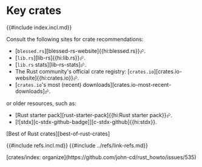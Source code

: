 # Key crates

{{#include index.incl.md}}

Consult the following sites for crate recommendations:

- [`blessed.rs`][blessed-rs-website]{{hi:blessed.rs}}⮳.
- [`lib.rs`][lib-rs]{{hi:lib.rs}}⮳.
- [`lib.rs` stats][lib-rs-stats]⮳.
- The Rust community's official crate registry: [`crates.io`][crates.io-website]{{hi:crates.io}}⮳.
- [`crates.io`'s most (recent) downloads][crates.io-most-recent-downloads]⮳.

or older resources, such as:

- [Rust starter pack][rust-starter-pack]{{hi:Rust starter pack}}⮳.
- [![stdx][c-stdx-github-badge]][c-stdx-github]{{hi:stdx}}.

[Best of Rust crates][best-of-rust-crates]

{{#include refs.incl.md}}
{{#include ../refs/link-refs.md}}

<div class="hidden">
[crates/index: organize](https://github.com/john-cd/rust_howto/issues/535)
</div>
